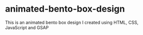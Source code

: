 # animated-bento-box-design
This is an animated bento box design I created using HTML, CSS, JavaScript and GSAP
